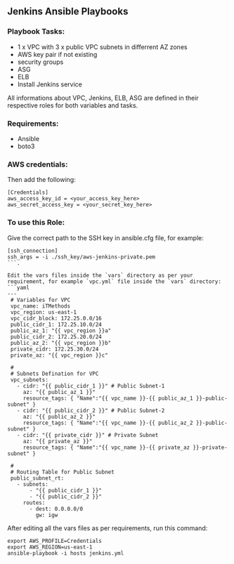 Jenkins Ansible Playbooks
----------------------

### Playbook Tasks:

- 1 x VPC with 3 x public VPC subnets in differrent AZ zones
- AWS key pair if not existing
- security groups
- ASG
- ELB
- Install Jenkins service

All informations about VPC, Jenkins, ELB, ASG are defined in their respective roles for both variables and tasks.

### Requirements:

- Ansible
- boto3

### AWS credentials:

Then add the following:
```shell
[Credentials]
aws_access_key_id = <your_access_key_here>
aws_secret_access_key = <your_secret_key_here>
```

### To use this Role:

Give the correct path to the SSH key in ansible.cfg file, for example:
```
[ssh_connection]
ssh_args = -i ./ssh_key/aws-jenkins-private.pem
```.

Edit the vars files inside the `vars` directory as per your requirement, for example `vpc.yml` file inside the `vars` directory:
```yaml
---
 # Variables for VPC
 vpc_name: iTMethods
 vpc_region: us-east-1
 vpc_cidr_block: 172.25.0.0/16
 public_cidr_1: 172.25.10.0/24
 public_az_1: "{{ vpc_region }}a"
 public_cidr_2: 172.25.20.0/24
 public_az_2: "{{ vpc_region }}b"
 private_cidr: 172.25.30.0/24
 private_az: "{{ vpc_region }}c"

 #
 # Subnets Defination for VPC
 vpc_subnets:
   - cidr: "{{ public_cidr_1 }}" # Public Subnet-1
     az: "{{ public_az_1 }}"
     resource_tags: { "Name":"{{ vpc_name }}-{{ public_az_1 }}-public-subnet" }
   - cidr: "{{ public_cidr_2 }}" # Public Subnet-2
     az: "{{ public_az_2 }}"
     resource_tags: { "Name":"{{ vpc_name }}-{{ public_az_2 }}-public-subnet" }
   - cidr: "{{ private_cidr }}" # Private Subnet
     az: "{{ private_az }}"
     resource_tags: { "Name":"{{ vpc_name }}-{{ private_az }}-private-subnet" }

 #
 # Routing Table for Public Subnet
 public_subnet_rt:
   - subnets:
       - "{{ public_cidr_1 }}"
       - "{{ public_cidr_2 }}"
     routes:
       - dest: 0.0.0.0/0
         gw: igw
```

After editing all the vars files as per requirements, run this command:
```shell
export AWS_PROFILE=Credentials
export AWS_REGION=us-east-1
ansible-playbook -i hosts jenkins.yml
```
